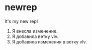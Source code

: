 # newrep
It's my new rep!

1. Я внесла изменение.
1. Я добавила ветку vlv.
1. Я добавила изменения в ветку vlv.